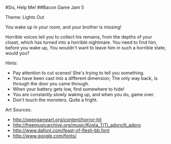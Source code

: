 #Sis, Help Me!
##Bacon Game Jam 5

Theme: Lights Out

You wake up in your room, and your brother is missing!

Horrible voices tell you to collect his remains, from the 
depths of your closet, which has turned into a horrible
nightmare. You need to find him, before you wake up,
You wouldn't want to leave him in such a horrible state, would you?

Hints:

* Pay attention to cut scenes! She's trying to tell you something.
* You have been cast into a different dimension;
  The only way back, is through the door you came through.
* When your battery gets low, find somewhere to hide!
* You are constantly slowly waking up, and when you do, game over.
* Don't touch the monsters. Quite a fright.

Art Sources:

* http://opengameart.org/content/horror-hit
* http://freemusicarchive.org/music/Kosta_T/Ti_adoro/ti_adoro
* http://www.dafont.com/feast-of-flesh-bb.font
* http://www.google.com/fonts/